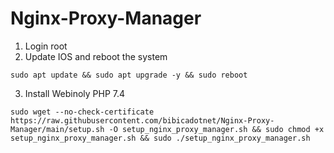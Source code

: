 # Nginx-Proxy-Manager
1. Login root
2. Update IOS and reboot the system
```shell
sudo apt update && sudo apt upgrade -y && sudo reboot
```
3. Install Webinoly PHP 7.4
```shell
sudo wget --no-check-certificate https://raw.githubusercontent.com/bibicadotnet/Nginx-Proxy-Manager/main/setup.sh -O setup_nginx_proxy_manager.sh && sudo chmod +x setup_nginx_proxy_manager.sh && sudo ./setup_nginx_proxy_manager.sh
```
